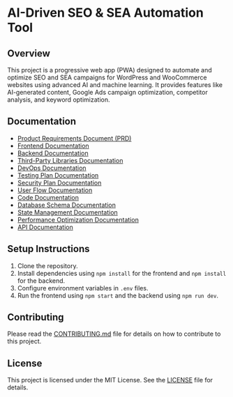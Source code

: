# AI-Driven SEO & SEA Automation Tool

## Overview
This project is a progressive web app (PWA) designed to automate and optimize SEO and SEA campaigns for WordPress and WooCommerce websites using advanced AI and machine learning. It provides features like AI-generated content, Google Ads campaign optimization, competitor analysis, and keyword optimization.

## Documentation
- [Product Requirements Document (PRD)](docs/prd.md)
- [Frontend Documentation](docs/frontend.md)
- [Backend Documentation](docs/backend.md)
- [Third-Party Libraries Documentation](docs/third-party-libraries.md)
- [DevOps Documentation](docs/devops.md)
- [Testing Plan Documentation](docs/testing-plan.md)
- [Security Plan Documentation](docs/security-plan.md)
- [User Flow Documentation](docs/user-flow.md)
- [Code Documentation](docs/code-documentation.md)
- [Database Schema Documentation](docs/database-schema.md)
- [State Management Documentation](docs/state-management.md)
- [Performance Optimization Documentation](docs/performance-optimization.md)
- [API Documentation](docs/api.md)

## Setup Instructions
1. Clone the repository.
2. Install dependencies using `npm install` for the frontend and `npm install` for the backend.
3. Configure environment variables in `.env` files.
4. Run the frontend using `npm start` and the backend using `npm run dev`.

## Contributing
Please read the [CONTRIBUTING.md](CONTRIBUTING.md) file for details on how to contribute to this project.

## License
This project is licensed under the MIT License. See the [LICENSE](LICENSE) file for details.
